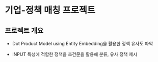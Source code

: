 # 기업-정책 매칭 프로젝트

## 프로젝트 개요

* Dot Product Model using Entity Embedding을 활용한 정책 유사도 파악

* INPUT 특성에 적합한 정책을 조건문을 활용해 분류, 유사 정책 제시



